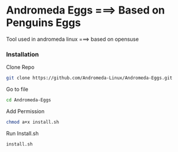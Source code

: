 # Andromeda Eggs ===> Based on Penguins Eggs
Tool used in andromeda linux ===> based on opensuse

### Installation

Clone Repo 
```bash
git clone https://github.com/Andromeda-Linux/Andromeda-Eggs.git
```

Go to file
```bash
cd Andromeda-Eggs
```

Add Permission
```bash
chmod a+x install.sh
```

Run Install.sh
```bash
install.sh
```
